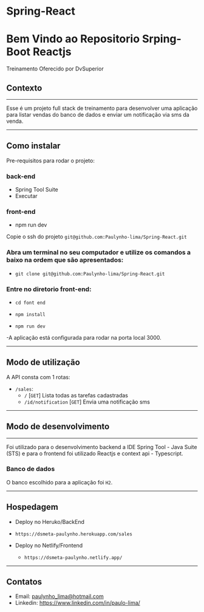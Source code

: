 # Spring-React

# Bem Vindo ao Repositorio Srping-Boot Reactjs

Treinamento Oferecido por DvSuperior

## Contexto

---

Esse é um projeto full stack de treinamento  para desenvolver uma aplicação para listar vendas do banco de dados
e enviar um notificação via sms da venda.

---

## Como instalar

Pre-requisitos para rodar o projeto:

### back-end

- Spring Tool Suite
- Executar

### front-end

- npm run dev

Copie o ssh do projeto `git@github.com:Paulynho-lima/Spring-React.git`

### Abra um terminal no seu computador e utilize os comandos a baixo na ordem que são apresentados:

  - `git clone git@github.com:Paulynho-lima/Spring-React.git`
  
### Entre no diretorio front-end:

- `cd font end `

- `npm install`

- `npm run dev`

-A aplicação está configurada para rodar na porta local 3000.

---

## Modo de utilização

A API consta com 1 rotas:

- `/sales`:
  - `/` [`GET`] Lista todas as tarefas cadastradas
  - `/id/notification` [`GET`] Envia uma notificação sms
  
---

## Modo de desenvolvimento

---

Foi utilizado para o desenvolvimento backend a IDE Spring Tool - Java Suite (STS) e para o frontend foi utilizado Reactjs e context api - Typescript.

### Banco de dados

O banco escolhido para a aplicação foi `H2`.

---

## Hospedagem

-  Deploy no Heruko/BackEnd
  - `https://dsmeta-paulynho.herokuapp.com/sales`

- Deploy no Netlify/Frontend
  - `https://dsmeta-paulynho.netlify.app/`

---

## Contatos

- Email: paulynho_lima@hotmail.com
- Linkedin: https://www.linkedin.com/in/paulo-lima/
